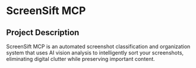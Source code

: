 # ScreenSift MCP

## Project Description

ScreenSift MCP is an automated screenshot classification and organization system that uses AI vision analysis to intelligently sort your screenshots, eliminating digital clutter while preserving important content.